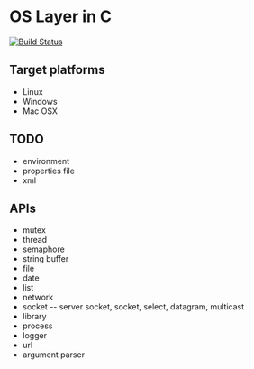 # OS Layer in C

[![Build Status](https://travis-ci.org/bjtj/osl-c.svg?branch=master)](https://travis-ci.org/bjtj/osl-c)

## Target platforms

* Linux
* Windows
* Mac OSX

## TODO

* environment
* properties file
* xml

## APIs

* mutex
* thread
* semaphore
* string buffer
* file
* date
* list
* network
* socket -- server socket, socket, select, datagram, multicast
* library
* process
* logger
* url
* argument parser
